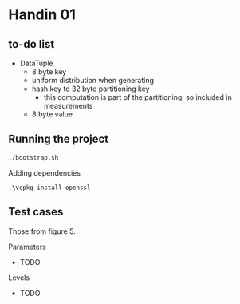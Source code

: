 # Handin 01

## to-do list

- DataTuple
  - 8 byte key
  - uniform distribution when generating
  - hash key to 32 byte partitioning key
    - this computation is part of the partitioning, so included in measurements
  - 8 byte value

## Running the project

```bash
./bootstrap.sh
```

Adding dependencies 

```
.\vcpkg install openssl
```

## Test cases

Those from figure 5.

Parameters
- TODO

Levels
- TODO